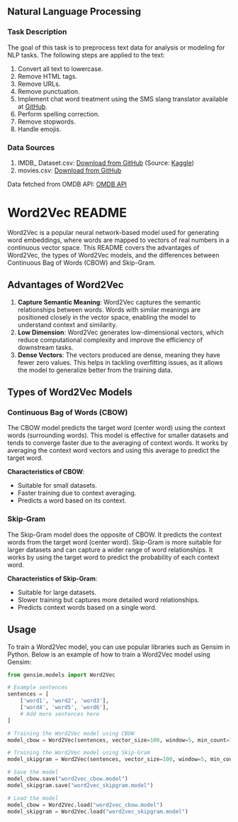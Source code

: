 ## Natural Language Processing

### Task Description

The goal of this task is to preprocess text data for analysis or modeling for NLP tasks. The following steps are applied to the text:

1. Convert all text to lowercase.
2. Remove HTML tags.  
3. Remove URLs.
4. Remove punctuation.
5. Implement chat word treatment using the SMS slang translator available at [GitHub](https://github.com/rishabhverma17/sms_slang_translator).
6. Perform spelling correction.
7. Remove stopwords.
8. Handle emojis.

### Data Sources


1) IMDB_ Dataset.csv: [Download from GitHub](https://github.com/magaramol/NLP/blob/main/OMDB_data/IMDB_%20Dataset.csv) (Source: [Kaggle](https://www.kaggle.com/datasets/lakshmi25npathi/imdb-dataset-of-50k-movie-reviews))
2) movies.csv: [Download from GitHub](https://github.com/magaramol/NLP/blob/main/OMDB_data/movies.csv)

Data fetched from OMDB API: [OMDB API](https://www.omdbapi.com/)


# Word2Vec README

Word2Vec is a popular neural network-based model used for generating word embeddings, where words are mapped to vectors of real numbers in a continuous vector space. This README covers the advantages of Word2Vec, the types of Word2Vec models, and the differences between Continuous Bag of Words (CBOW) and Skip-Gram.

## Advantages of Word2Vec

1. **Capture Semantic Meaning**: Word2Vec captures the semantic relationships between words. Words with similar meanings are positioned closely in the vector space, enabling the model to understand context and similarity.
2. **Low Dimension**: Word2Vec generates low-dimensional vectors, which reduce computational complexity and improve the efficiency of downstream tasks.
3. **Dense Vectors**: The vectors produced are dense, meaning they have fewer zero values. This helps in tackling overfitting issues, as it allows the model to generalize better from the training data.

## Types of Word2Vec Models

### Continuous Bag of Words (CBOW)

The CBOW model predicts the target word (center word) using the context words (surrounding words). This model is effective for smaller datasets and tends to converge faster due to the averaging of context words. It works by averaging the context word vectors and using this average to predict the target word.

**Characteristics of CBOW**:
- Suitable for small datasets.
- Faster training due to context averaging.
- Predicts a word based on its context.

### Skip-Gram

The Skip-Gram model does the opposite of CBOW. It predicts the context words from the target word (center word). Skip-Gram is more suitable for larger datasets and can capture a wider range of word relationships. It works by using the target word to predict the probability of each context word.

**Characteristics of Skip-Gram**:
- Suitable for large datasets.
- Slower training but captures more detailed word relationships.
- Predicts context words based on a single word.

## Usage

To train a Word2Vec model, you can use popular libraries such as Gensim in Python. Below is an example of how to train a Word2Vec model using Gensim:

```python
from gensim.models import Word2Vec

# Example sentences
sentences = [
    ['word1', 'word2', 'word3'],
    ['word4', 'word5', 'word6'],
    # Add more sentences here
]

# Training the Word2Vec model using CBOW
model_cbow = Word2Vec(sentences, vector_size=100, window=5, min_count=1, workers=4, sg=0)

# Training the Word2Vec model using Skip-Gram
model_skipgram = Word2Vec(sentences, vector_size=100, window=5, min_count=1, workers=4, sg=1)

# Save the model
model_cbow.save("word2vec_cbow.model")
model_skipgram.save("word2vec_skipgram.model")

# Load the model
model_cbow = Word2Vec.load("word2vec_cbow.model")
model_skipgram = Word2Vec.load("word2vec_skipgram.model")

